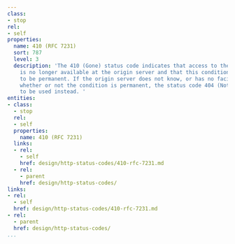 ```yaml
---
class:
- stop
rel:
- self
properties:
  name: 410 (RFC 7231)
  sort: 787
  level: 3
  description: 'The 410 (Gone) status code indicates that access to the target resource
    is no longer available at the origin server and that this condition is likely
    to be permanent. If the origin server does not know, or has no facility to determine,
    whether or not the condition is permanent, the status code 404 (Not Found) ought
    to be used instead. '
entities:
- class:
  - stop
  rel:
  - self
  properties:
    name: 410 (RFC 7231)
  links:
  - rel:
    - self
    href: design/http-status-codes/410-rfc-7231.md
  - rel:
    - parent
    href: design/http-status-codes/
links:
- rel:
  - self
  href: design/http-status-codes/410-rfc-7231.md
- rel:
  - parent
  href: design/http-status-codes/
...
```

